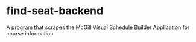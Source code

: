 # find-seat-backend
A program that scrapes the McGill Visual Schedule Builder Application for course information
